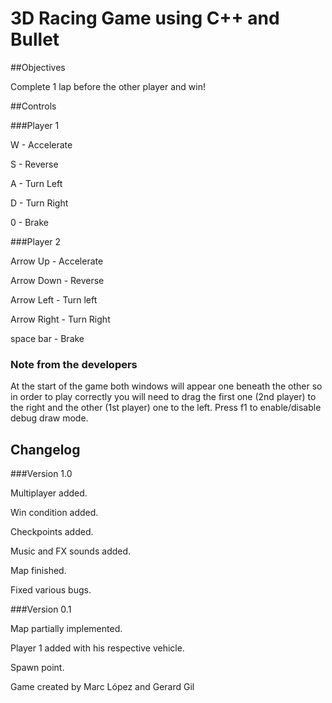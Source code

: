 # 3D Racing Game using C++ and Bullet

##Objectives

Complete 1 lap before the other player and win!

##Controls

###Player 1

W - Accelerate

S - Reverse

A - Turn Left

D - Turn Right

0 - Brake

###Player 2

Arrow Up - Accelerate

Arrow Down - Reverse

Arrow Left - Turn left

Arrow Right - Turn Right

space bar - Brake

### Note from the developers
At the start of the game both windows will appear one beneath the other so in order to play correctly you will need to drag the first one (2nd player) to the right and the other (1st player) one to the left.
Press f1 to enable/disable debug draw mode.

## Changelog

###Version 1.0

Multiplayer added.

Win condition added.

Checkpoints added.

Music and FX sounds added.

Map finished.

Fixed various bugs.

###Version 0.1

Map partially implemented.

Player 1 added with his respective vehicle.

Spawn point.


Game created by Marc López and Gerard Gil
